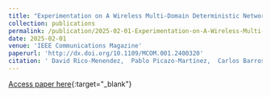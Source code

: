 ```yaml
---
title: "Experimentation on A Wireless Multi-Domain Deterministic Network: The SLICES-Madrid Approach"
collection: publications
permalink: /publication/2025-02-01-Experimentation-on-A-Wireless-Multi-Domain-Deterministic-Network-The-SLICES-Madrid-Approach
date: 2025-02-01
venue: 'IEEE Communications Magazine'
paperurl: 'http://dx.doi.org/10.1109/MCOM.001.2400320'
citation: ' David Rico-Menendez,  Pablo Picazo-Martínez,  Carlos Barroso-Fernández,  Alejandro Calvillo-Fernandez,  Constantine Ayimba,  Antonio De,  Carlos Bernardos,  Susruth Sudhakaran,  Rafael Rosales,  Dave Cavalcanti, &quot;Experimentation on A Wireless Multi-Domain Deterministic Network: The SLICES-Madrid Approach.&quot; IEEE Communications Magazine, 2025.'
---
```

[Access paper here](http://dx.doi.org/10.1109/MCOM.001.2400320){:target="_blank"}
